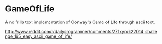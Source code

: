 GameOfLife
==========

A no frills text implementation of Conway's Game of Life through ascii text.

http://www.reddit.com/r/dailyprogrammer/comments/271xyp/622014_challenge_165_easy_ascii_game_of_life/